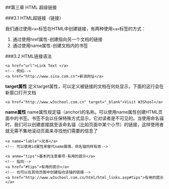##第三章 HTML 超级链接

###3.1 HTML超链接（链接）

我们通过使用``<a>``标签在HTML中创建链接，有两种使用``<a>``标签的方式：
1. 通过使用href属性-创建指向另一个文档的链接
2. 通过使用name属性-创建文档内的书签

###3.2 HTML链接语法
```
<a href="url">Link Text </a>
<!-- 例如-->
<a href="http://www.sina.com.cn">新浪网址</a>
```
**target属性**
定义target属性，可以定义被链接的文档在何处显示，下面的这行会在新窗口打开文档
```
<a href="http://www.w3school.com.cn" target="_blank">Visit W3Shool</a>
```
**name属性**
name属性规定锚（anchor)的名称。可以使用name属性创建HTML页面中的书签。书签不会以任保特殊方式显示，它对读者是不可见的。当使用命名锚时，我们可以创建直接跳至该命名锚（比如页面中某个小节）的链接，这样使用者就无需不集地滚动页面来寻找他们需要的信息了
```
<a name="lable">文本</a>
<!-- 可以使用id属性来替代name属情，命名锚同样有效-->

<a anme="tips">基本的注意事项-有用的提示</a>
<!-- 指向-->
<a href="#tips">有用的提示</a>
<!-- 也可以在其他页面中创建指向该锚的链接-->
<a href="http://www.w3school.com.cn/html/html_links.asp#tips">有用的提示</a>
```
